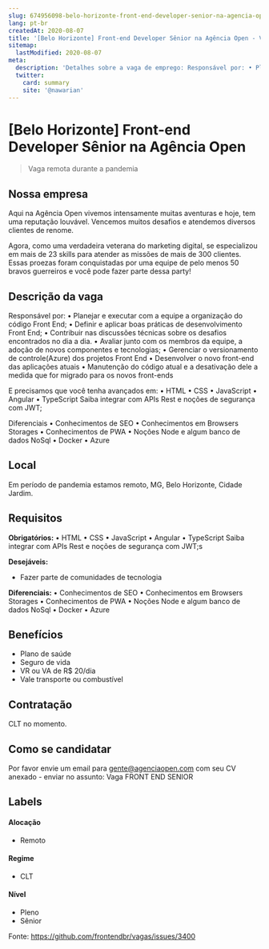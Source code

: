 ```yaml
---
slug: 674956098-belo-horizonte-front-end-developer-senior-na-agencia-open
lang: pt-br
createdAt: 2020-08-07
title: '[Belo Horizonte] Front-end Developer Sênior na Agência Open - Vaga de Emprego'
sitemap:
  lastModified: 2020-08-07
meta:
  description: 'Detalhes sobre a vaga de emprego: Responsável por: • Planejar e executar com a equipe a organização do código Front End; • Definir e aplicar boas práticas de desenvolvimento Front End; • Contribuir nas discussões técnicas sobre os desafios encontrados no dia a dia. • Avaliar junto com os membros da equipe, a adoção de novos componentes e tecnologias; • Gerenciar o versionamento de controle(Azure) dos projetos Front End • Desenvolver o novo front-end das aplicações atuais • Manutenção do código atual e a desativação dele a medida que for migrado para os novos front-ends  E precisamos que você tenha avançados em: • HTML • CSS • JavaScript • Angular • TypeScript Saiba integrar com APIs Rest e noções de segurança com JWT;  Diferenciais • Conhecimentos de SEO • Conhecimentos em Browsers Storages • Conhecimentos de PWA • Noções Node e algum banco de dados NoSql • Docker • Azure'
  twitter:
    card: summary
    site: '@nawarian'
---
```


# [Belo Horizonte] Front-end Developer Sênior na Agência Open

<!-- 
==================================================
POR FAVOR, SÓ POSTE SE A VAGA FOR PARA FRONT-END!

Não faça distinção de gênero no título da vaga.

Use: "Front-End Developer" ao invés de 
"Desenvolvedor Front-End" \o/

Exemplo: `[São Paulo] Front-End Developer na NOME DA EMPRESA`
==================================================
-->

<!--
==================================================
Caso a vaga for remoto durante a pandemia deixar a linha abaixo
==================================================
-->
> Vaga remota durante a pandemia

## Nossa empresa
Aqui na Agência Open vivemos intensamente muitas aventuras e hoje, tem uma reputação louvável. Vencemos muitos desafios e atendemos diversos clientes de renome.

Agora, como uma verdadeira veterana do marketing digital, se especializou em mais de 23 skills para atender as missões de mais de 300 clientes. Essas proezas foram conquistadas por uma equipe de pelo menos 50 bravos guerreiros e você pode fazer parte dessa party!

## Descrição da vaga

Responsável por:
• Planejar e executar com a equipe a organização do código Front End;
• Definir e aplicar boas práticas de desenvolvimento Front End;
• Contribuir nas discussões técnicas sobre os desafios encontrados no dia a dia.
• Avaliar junto com os membros da equipe, a adoção de novos componentes e tecnologias;
• Gerenciar o versionamento de controle(Azure) dos projetos Front End
• Desenvolver o novo front-end das aplicações atuais
• Manutenção do código atual e a desativação dele a medida que for migrado para os novos front-ends
 
E precisamos que você tenha avançados em:
• HTML 
• CSS 
• JavaScript 
• Angular 
• TypeScript 
Saiba integrar com APIs Rest e noções de segurança com JWT;
 
Diferenciais
• Conhecimentos de SEO
• Conhecimentos em Browsers Storages
• Conhecimentos de PWA
• Noções Node e algum banco de dados NoSql
• Docker
• Azure

## Local

Em período de pandemia estamos remoto, MG, Belo Horizonte, Cidade Jardim. 

## Requisitos

**Obrigatórios:**
• HTML 
• CSS 
• JavaScript 
• Angular 
• TypeScript 
Saiba integrar com APIs Rest e noções de segurança com JWT;s

**Desejáveis:**
- Fazer parte de comunidades de tecnologia

**Diferenciais:**
• Conhecimentos de SEO
• Conhecimentos em Browsers Storages
• Conhecimentos de PWA
• Noções Node e algum banco de dados NoSql
• Docker
• Azure

## Benefícios

- Plano de saúde
- Seguro de vida
- VR ou VA de R$ 20/dia
- Vale transporte ou combustível

## Contratação

CLT no momento. 

## Como se candidatar

Por favor envie um email para gente@agenciaopen.com com seu CV anexado - enviar no assunto: Vaga FRONT END SENIOR

## Labels
<!-- retire os labels que não fazem sentido à vaga -->

#### Alocação
- Remoto

#### Regime
- CLT

#### Nível
- Pleno
- Sênior





Fonte: https://github.com/frontendbr/vagas/issues/3400